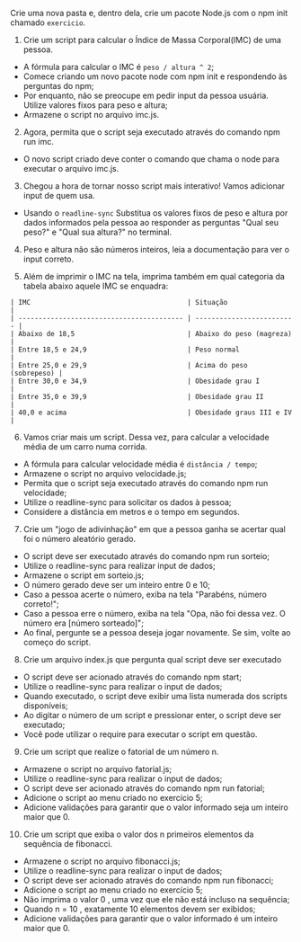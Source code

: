 Crie uma nova pasta e, dentro dela, crie um pacote Node.js com o npm init chamado `exercicio`.

1. Crie um script para calcular o Índice de Massa Corporal(IMC) de uma pessoa.
 - A fórmula para calcular o IMC é `peso / altura ^ 2`;
 - Comece criando um novo pacote node com npm init e respondendo às perguntas do npm;
 - Por enquanto, não se preocupe em pedir input da pessoa usuária. Utilize valores fixos para peso e altura;
 - Armazene o script no arquivo imc.js.

2. Agora, permita que o script seja executado através do comando npm run imc.
 - O novo script criado deve conter o comando que chama o node para executar o arquivo imc.js.

3. Chegou a hora de tornar nosso script mais interativo! Vamos adicionar input de quem usa.
 - Usando o `readline-sync` Substitua os valores fixos de peso e altura por dados informados pela pessoa ao responder as perguntas "Qual seu peso?" e "Qual sua altura?" no terminal.

4. Peso e altura não são números inteiros, leia a documentação para ver o input correto.

5. Além de imprimir o IMC na tela, imprima também em qual categoria da tabela abaixo aquele IMC se enquadra: 

```
| IMC                                       | Situação                  |
| ----------------------------------------- | ------------------------- |
| Abaixo de 18,5                            | Abaixo do peso (magreza)  |
| Entre 18,5 e 24,9                         | Peso normal               |
| Entre 25,0 e 29,9                         | Acima do peso (sobrepeso) |
| Entre 30,0 e 34,9                         | Obesidade grau I          |
| Entre 35,0 e 39,9                         | Obesidade grau II         |
| 40,0 e acima                              | Obesidade graus III e IV  |
```

6. Vamos criar mais um script. Dessa vez, para calcular a velocidade média de um carro numa corrida.
 - A fórmula para calcular velocidade média é `distância / tempo`;
 - Armazene o script no arquivo velocidade.js;
 - Permita que o script seja executado através do comando npm run velocidade;
 - Utilize o readline-sync para solicitar os dados à pessoa;
 - Considere a distância em metros e o tempo em segundos.

7. Crie um "jogo de adivinhação" em que a pessoa ganha se acertar qual foi o número aleatório gerado.
 - O script deve ser executado através do comando npm run sorteio;
 - Utilize o readline-sync para realizar input de dados;
 - Armazene o script em sorteio.js;
 - O número gerado deve ser um inteiro entre 0 e 10;
 - Caso a pessoa acerte o número, exiba na tela "Parabéns, número correto!";
 - Caso a pessoa erre o número, exiba na tela "Opa, não foi dessa vez. O número era [número sorteado]";
 - Ao final, pergunte se a pessoa deseja jogar novamente. Se sim, volte ao começo do script.

8. Crie um arquivo index.js que pergunta qual script deve ser executado
 - O script deve ser acionado através do comando npm start;
 - Utilize o readline-sync para realizar o input de dados;
 - Quando executado, o script deve exibir uma lista numerada dos scripts disponíveis;
 - Ao digitar o número de um script e pressionar enter, o script deve ser executado;
 - Você pode utilizar o require para executar o script em questão.

9. Crie um script que realize o fatorial de um número n.
 - Armazene o script no arquivo fatorial.js;
 - Utilize o readline-sync para realizar o input de dados;
 - O script deve ser acionado através do comando npm run fatorial;
 - Adicione o script ao menu criado no exercício 5;
 - Adicione validações para garantir que o valor informado seja um inteiro maior que 0.

10. Crie um script que exiba o valor dos n primeiros elementos da sequência de fibonacci.
 - Armazene o script no arquivo fibonacci.js;
 - Utilize o readline-sync para realizar o input de dados;
 - O script deve ser acionado através do comando npm run fibonacci;
 - Adicione o script ao menu criado no exercício 5;
 - Não imprima o valor 0 , uma vez que ele não está incluso na sequência;
 - Quando n = 10 , exatamente 10 elementos devem ser exibidos;
 - Adicione validações para garantir que o valor informado é um inteiro maior que 0.
